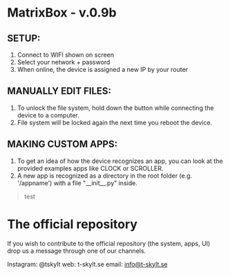MatrixBox - v.0.9b
================================

## SETUP:
1. Connect to WIFI shown on screen
2. Select your network + password
3. When online, the device is assigned a new IP by your router

## MANUALLY EDIT FILES:
1. To unlock the file system, hold down the button while connecting the device to a computer.
2. File system will be locked again the next time you reboot the device.

## MAKING CUSTOM APPS:
1. To get an idea of how the device recognizes an app, you can look at the provided examples apps like CLOCK or SCROLLER.
2. A new app is recognized as a directory in the root folder (e.g. '/appname') with a file "&#x5F;&#x5F;init&#x5F;&#x5F;.py" inside.
> test


The official repository
================================
If you wish to contribute to the official repository (the system, apps, UI) drop us a message through one of our channels.

Instagram: @tskylt
web: t-skylt.se
email: info@t-skylt.se
